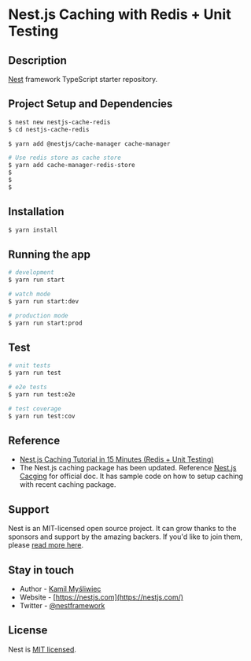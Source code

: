 # Nest.js Caching with Redis + Unit Testing

## Description

[Nest](https://github.com/nestjs/nest) framework TypeScript starter repository.

## Project Setup and Dependencies

```bash
$ nest new nestjs-cache-redis
$ cd nestjs-cache-redis

$ yarn add @nestjs/cache-manager cache-manager

# Use redis store as cache store
$ yarn add cache-manager-redis-store
$ 
$ 
$ 
```

## Installation

```bash
$ yarn install
```

## Running the app

```bash
# development
$ yarn run start

# watch mode
$ yarn run start:dev

# production mode
$ yarn run start:prod
```

## Test

```bash
# unit tests
$ yarn run test

# e2e tests
$ yarn run test:e2e

# test coverage
$ yarn run test:cov
```

## Reference

- [Nest.js Caching Tutorial in 15 Minutes (Redis + Unit Testing)](https://www.youtube.com/watch?v=KXnkhWRCj40)
- The Nest.js caching package has been updated. Reference [Nest.js Cacging](https://docs.nestjs.com/techniques/caching) for official doc. It has sample code on how to setup caching with recent caching package.

## Support

Nest is an MIT-licensed open source project. It can grow thanks to the sponsors and support by the amazing backers. If you'd like to join them, please [read more here](https://docs.nestjs.com/support).

## Stay in touch

- Author - [Kamil Myśliwiec](https://kamilmysliwiec.com)
- Website - [https://nestjs.com](https://nestjs.com/)
- Twitter - [@nestframework](https://twitter.com/nestframework)

## License

Nest is [MIT licensed](LICENSE).
